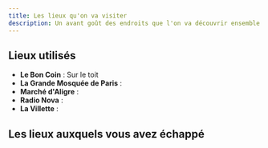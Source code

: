 ```yaml
---
title: Les lieux qu'on va visiter
description: Un avant goût des endroits que l'on va découvrir ensemble.
---
```


## Lieux utilisés 
- **Le Bon Coin** : Sur le toit
- **La Grande Mosquée de Paris** : 
- **Marché d'Aligre** :
- **Radio Nova** : 
- **La Villette** :

## Les lieux auxquels vous avez échappé

